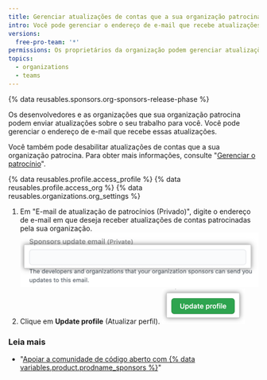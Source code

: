 ```yaml
---
title: Gerenciar atualizações de contas que a sua organização patrocina
intro: Você pode gerenciar o endereço de e-mail que recebe atualizações de contas patrocinadas pela sua organização.
versions:
  free-pro-team: '*'
permissions: Os proprietários da organização podem gerenciar atualizações a partir de contas que a organização patrocina.
topics:
  - organizations
  - teams
---
```


{% data reusables.sponsors.org-sponsors-release-phase %}

Os desenvolvedores e as organizações que sua organização patrocina podem enviar atualizações sobre o seu trabalho para você. Você pode gerenciar o endereço de e-mail que recebe essas atualizações.

Você também pode desabilitar atualizações de contas que a sua organização patrocina. Para obter mais informações, consulte "[Gerenciar o patrocínio](/github/supporting-the-open-source-community-with-github-sponsors/managing-your-sponsorship#managing-email-updates-for-your-sponsorship)".

{% data reusables.profile.access_profile %}
{% data reusables.profile.access_org %}
{% data reusables.organizations.org_settings %}
1. Em "E-mail de atualização de patrocínios (Privado)", digite o endereço de e-mail em que deseja receber atualizações de contas patrocinadas pela sua organização. ![Caixa de texto para inserir o endereço de email para receber atualizações de contas patrocinadas](/assets/images/help/sponsors/organization-update-email-textbox.png)
1. Clique em **Update profile** (Atualizar perfil). ![Botão Update profile (Atualizar perfil)](/assets/images/help/organizations/update-profile-button.png)

### Leia mais

- "[Apoiar a comunidade de código aberto com {% data variables.product.prodname_sponsors %}](/github/supporting-the-open-source-community-with-github-sponsors)"
